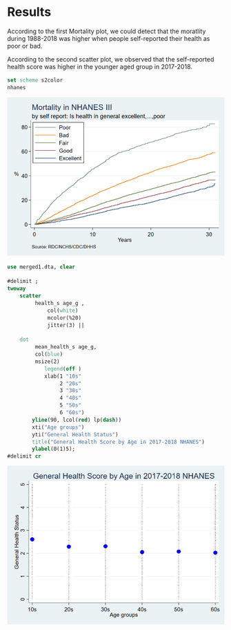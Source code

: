 # Results


According to the first Mortality plot, we could detect that the moratlity during 1988-2018 was higher when people self-reported their health as poor or bad. 


According to the second scatter plot, we observed that the self-reported health score was higher in the younger aged group in 2017-2018. 

```stata
set scheme s2color
nhanes
```

![](nh3andmort.png)

```stata
use merged1.dta, clear

#delimit ;
twoway 
    scatter  
	     health_s age_g , 
	         col(white) 
			 mcolor(%20) 
			 jitter(3) || 

	dot  
	     mean_health_s age_g, 
		 col(blue) 
		 msize(2)  
			legend(off ) 
			xlab(1 "10s" 
			     2 "20s" 
				 3 "30s" 
				 4 "40s" 
				 5 "50s"
				 6 "60s") 
		yline(90, lcol(red) lp(dash)) 
		xti("Age groups")
		yti("General Health Status")
		title("General Health Score by Age in 2017-2018 NHANES")
		ylabel(0(1)5);
#delimit cr
```

![](twoway_1.png)
